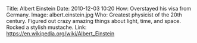 Title: Albert Einstein
Date: 2010-12-03 10:20
How: Overstayed his visa from Germany.
Image: albert.einstein.jpg
Who: Greatest physicist of the 20th century. Figured out crazy amazing things about light, time, and space. Rocked a stylish mustache.
Link: https://en.wikipedia.org/wiki/Albert_Einstein
